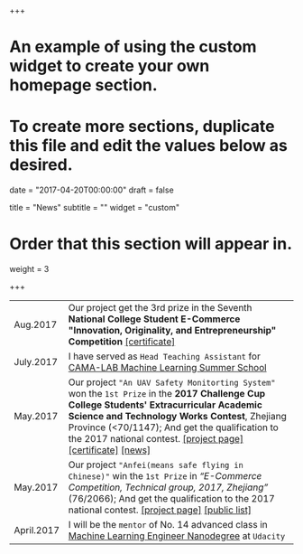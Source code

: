 +++
# An example of using the custom widget to create your own homepage section.
# To create more sections, duplicate this file and edit the values below as desired.

date = "2017-04-20T00:00:00"
draft = false

title = "News"
subtitle = ""
widget = "custom"

# Order that this section will appear in.
weight = 3

+++

|||
| --- | --- |
| Aug.2017  | Our project get the 3rd prize in the Seventh **National College Student E-Commerce "Innovation, Originality, and Entrepreneurship" Competition** [[certificate]](img/cert/20173rdGS071102298.jpg) |
| July.2017  | I have served as `Head Teaching Assistant` for [CAMA-LAB Machine Learning Summer School](https://github.com/wolegechu/cama_summer_class_2017)   |
| May.2017  | Our project `"An UAV Safety Monitorting System"`  won the `1st Prize` in the **2017 Challenge Cup College Students' Extracurricular Academic Science and Technology Works Contest**, Zhejiang Province (<70/1147); And get the qualification to the 2017 national contest. [[project page]](project/an-quadrotor-safety-monitorting-system/) [[certificate]](img/cert/challengecup.jpg) [[news]](http://www.hdu.edu.cn/news/important_23135) |
| May.2017   | Our project `"Anfei(means safe flying in Chinese)"` win the `1st Prize` in *“E-Commerce Competition, Technical group, 2017, Zhejiang”* (76/2066); And get the qualification to the 2017 national contest. [[project page]](project/an-quadrotor-safety-monitorting-system/) [[public list]](http://zjec.zjgsu.edu.cn/UploadFiles/201705/0b7b0635-a25f-452e-b39c-3798ebe9fb90.pdf)  |
| April.2017 |  I will be the `mentor` of No. 14 advanced class in [Machine Learning Engineer Nanodegree](https://cn.udacity.com/course/machine-learning-engineer-nanodegree--nd009-cn-advanced/) at `Udacity`|
